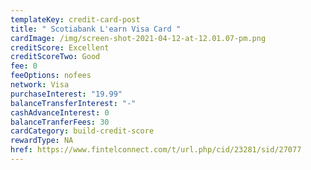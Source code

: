 ```yaml
---
templateKey: credit-card-post
title: " Scotiabank L'earn Visa Card "
cardImage: /img/screen-shot-2021-04-12-at-12.01.07-pm.png
creditScore: Excellent
creditScoreTwo: Good
fee: 0
feeOptions: nofees
network: Visa
purchaseInterest: "19.99"
balanceTransferInterest: "-"
cashAdvanceInterest: 0
balanceTranferFees: 30
cardCategory: build-credit-score
rewardType: NA
href: https://www.fintelconnect.com/t/url.php/cid/23281/sid/27077
---
```

